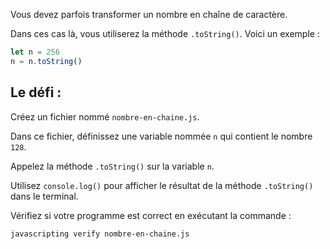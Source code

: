 Vous devez parfois transformer un nombre en chaîne de caractère.

Dans ces cas là, vous utiliserez la méthode `.toString()`. Voici un exemple :

```js
let n = 256
n = n.toString()
```

## Le défi :

Créez un fichier nommé `nombre-en-chaine.js`.

Dans ce fichier, définissez une variable nommée `n` qui contient le nombre `128`.

Appelez la méthode `.toString()` sur la variable `n`.

Utilisez `console.log()` pour afficher le résultat de la méthode `.toString()` dans le terminal.

Vérifiez si votre programme est correct en exécutant la commande :

```bash
javascripting verify nombre-en-chaine.js
```
